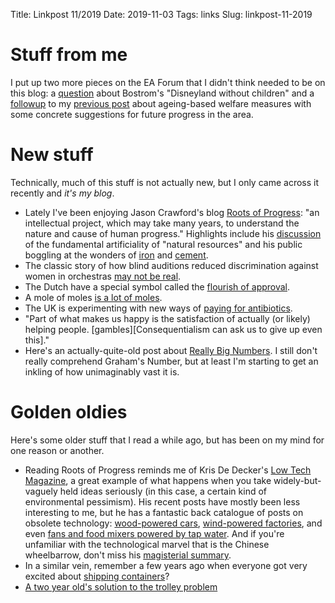 Title: Linkpost 11/2019
Date: 2019-11-03
Tags: links
Slug: linkpost-11-2019

# Stuff from me

I put up two more pieces on the EA Forum that I didn't think needed to be on this blog: a [question][disneyland] about Bostrom's "Disneyland without children" and a [followup][concrete] to my [previous post][awms] about ageing-based welfare measures with some concrete suggestions for future progress in the area.

[disneyland]: https://forum.effectivealtruism.org/posts/3d2SbKC3bgXyEuExF/how-worried-should-i-be-about-a-childless-disneyland
[concrete]: https://forum.effectivealtruism.org/posts/37T6NzajJ8j68x8DP/concrete-next-steps-for-ageing-based-welfare-measures
[awms]: https://apomorphic.com/2019/09/27/ageing-biomarkers-welfare
# New stuff

Technically, much of this stuff is not actually new, but I only came across it recently and *it's my blog*.

- Lately I've been enjoying Jason Crawford's blog [Roots of Progress][rop]: "an intellectual project, which may take many years, to understand the nature and cause of human progress." Highlights include his [discussion][rop_natural] of the fundamental artificiality of "natural resources" and his public boggling at the wonders of [iron][rop_iron] and [cement][rop_cement].
- The classic story of how blind auditions reduced discrimination against women in orchestras [may not be real][orchestras].
- The Dutch have a special symbol called the [flourish of approval][flourish].
- A mole of moles [is a lot of moles][moles].
- The UK is experimenting with new ways of [paying for antibiotics][antibiotics].
- "Part of what makes us happy is the satisfaction of actually (or likely) helping people. [gambles][Consequentialism can ask us to give up even this]."
- Here's an actually-quite-old post about [Really Big Numbers][numbers]. I still don't really comprehend Graham's Number, but at least I'm starting to get an inkling of how unimaginably vast it is.

[rop]: rootsofprogress.org
[rop_natural]: https://rootsofprogress.org/one-mans-junk
[rop_cement]: https://rootsofprogress.org/instant-stone-just-add-water
[rop_iron]: https://rootsofprogress.org/iron-from-mythical-to-mundane
[orchestras]: https://statmodeling.stat.columbia.edu/2019/05/11/did-blind-orchestra-auditions-really-benefit-women/
[flourish]: https://en.wikipedia.org/wiki/Flourish_of_approval
[moles]: https://what-if.xkcd.com/4/
[gambles]: https://experiencemachines.wordpress.com/2018/06/10/demanding-gambles/
[numbers]: https://waitbutwhy.com/2014/11/1000000-grahams-number.html
[antibiotics]: http://www.cidrap.umn.edu/news-perspective/2019/07/uk-test-new-payment-model-antibiotics

# Golden oldies

Here's some older stuff that I read a while ago, but has been on my mind for one reason or another.

- Reading Roots of Progress reminds me of Kris De Decker's [Low Tech Magazine][ltm], a great example of what happens when you take widely-but-vaguely held ideas seriously (in this case, a certain kind of environmental pessimism). His recent posts have mostly been less interesting to me, but he has a fantastic back catalogue of posts on obsolete technology: [wood-powered cars][ltm_cars], [wind-powered factories][ltm_wind], and even [fans and food mixers powered by tap water][ltm_water]. And if you're unfamiliar with the technological marvel that is the Chinese wheelbarrow, don't miss his [magisterial summary][ltm_wheelbarrow].
- In a similar vein, remember a few years ago when everyone got very excited about [shipping containers][shipping]?
- [A two year old's solution to the trolley problem][trolley]

[ltm]: www.lowtechmagazine.com
[ltm_wheelbarrow]: https://www.lowtechmagazine.com/2011/12/the-chinese-wheelbarrow.html
[ltm_water]: https://www.lowtechmagazine.com/2013/09/power-from-the-tap-water-motors.html
[ltm_wind]: https://www.lowtechmagazine.com/2009/10/history-of-industrial-windmills.html
[ltm_cars]: https://www.lowtechmagazine.com/2010/01/wood-gas-cars.html
[shipping]: http://nautil.us/issue/3/in-transit/the-box-that-built-the-modern-world
[trolley]: https://www.youtube.com/watch?v=-N_RZJUAQY4
